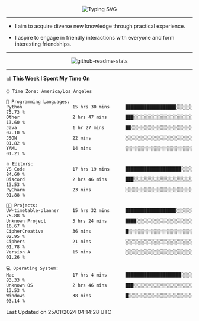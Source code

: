 <p align="center">
  <img src="https://readme-typing-svg.demolab.com?font=Fira+Code&weight=500&size=32&duration=2500&pause=1600&center=true&vCenter=true&random=false&width=1024&height=64&lines=Hi+there+%F0%9F%91%8B;I'm+delighted+you+could+make+it+here+%F0%9F%8E%89;I'm+Harry%2C+a+college+student+still+finding+my+way" alt="Typing SVG" />
</p>


---


- I aim to acquire diverse new knowledge through practical experience.

- I aspire to engage in friendly interactions with everyone and form interesting friendships.


---


<p align="center">
  <img src="https://github-readme-stats.vercel.app/api?username=Harry-Jing&show_icons=true" alt="github-readme-stats"/>
</p>


---

<!--START_SECTION:waka-->
📊 **This Week I Spent My Time On** 

```text
🕑︎ Time Zone: America/Los_Angeles

💬 Programming Languages: 
Python                   15 hrs 30 mins      ███████████████████░░░░░░   75.73 % 
Other                    2 hrs 47 mins       ███░░░░░░░░░░░░░░░░░░░░░░   13.60 % 
Java                     1 hr 27 mins        ██░░░░░░░░░░░░░░░░░░░░░░░   07.10 % 
JSON                     22 mins             ░░░░░░░░░░░░░░░░░░░░░░░░░   01.82 % 
YAML                     14 mins             ░░░░░░░░░░░░░░░░░░░░░░░░░   01.21 % 

🔥 Editors: 
VS Code                  17 hrs 19 mins      █████████████████████░░░░   84.60 % 
Discord                  2 hrs 46 mins       ███░░░░░░░░░░░░░░░░░░░░░░   13.53 % 
PyCharm                  23 mins             ░░░░░░░░░░░░░░░░░░░░░░░░░   01.88 % 

🐱‍💻 Projects: 
UW-timetable-planner     15 hrs 32 mins      ███████████████████░░░░░░   75.88 % 
Unknown Project          3 hrs 24 mins       ████░░░░░░░░░░░░░░░░░░░░░   16.67 % 
CipherCreative           36 mins             █░░░░░░░░░░░░░░░░░░░░░░░░   02.95 % 
Ciphers                  21 mins             ░░░░░░░░░░░░░░░░░░░░░░░░░   01.78 % 
Version A                15 mins             ░░░░░░░░░░░░░░░░░░░░░░░░░   01.26 % 

💻 Operating System: 
Mac                      17 hrs 4 mins       █████████████████████░░░░   83.33 % 
Unknown OS               2 hrs 46 mins       ███░░░░░░░░░░░░░░░░░░░░░░   13.53 % 
Windows                  38 mins             █░░░░░░░░░░░░░░░░░░░░░░░░   03.14 % 
```


 Last Updated on 25/01/2024 04:14:28 UTC
<!--END_SECTION:waka-->
